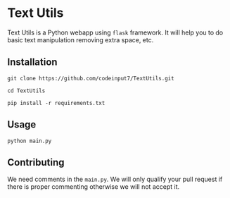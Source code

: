 # Text Utils

Text Utils is a Python webapp using ```flask``` framework. It will help you to do basic text manipulation removing extra space, etc.

## Installation
```
git clone https://github.com/codeinput7/TextUtils.git

cd TextUtils

pip install -r requirements.txt
```

## Usage

```
python main.py
```

## Contributing
We need comments in the ```main.py```. We will only qualify your pull request if there is proper commenting otherwise we will not accept it.

